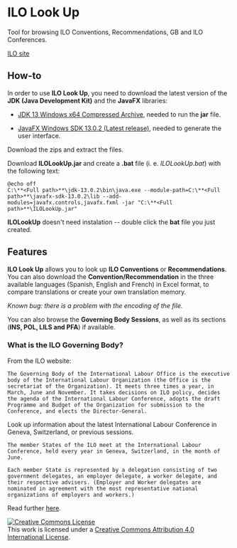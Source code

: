 # ILO Look Up
Tool for browsing ILO Conventions, Recommendations, GB and ILO Conferences.

[ILO site](https://www.ilo.org/global/lang--en/index.htm)

## How-to
In order to use **ILO Look Up**, you need to download the latest version of the **JDK (Java Development Kit)** and the **JavaFX** libraries:

* [JDK 13 Windows x64 Compressed Archive](https://www.oracle.com/java/technologies/javase-jdk13-downloads.html), needed to run the **jar** file.

* [JavaFX Windows SDK 13.0.2 (Latest release)](https://gluonhq.com/products/javafx/), needed to generate the user interface.

Download the zips and extract the files.

Download **ILOLookUp.jar** and create a **.bat** file (i. e. _ILOLookUp.bat_) with the following text:
```
@echo off
C:\**<Full path>**\jdk-13.0.2\bin\java.exe --module-path=C:\**<Full path>**\javafx-sdk-13.0.2\lib --add-modules=javafx.controls,javafx.fxml -jar "C:\**<Full path>**\ILOLookUp.jar"
```

**ILOLookUp** doesn't need instalation -- double click the **bat** file you just created.

## Features
**ILO Look Up** allows you to look up **ILO Conventions** or **Recommendations**. You can also download the **Convention/Recommendation** in the three available languages (Spanish, English and French) in Excel format, to compare translations or create your own translation memory.

_Known bug: there is a problem with the encoding of the file._

You can also browse the **Governing Body Sessions**, as well as its sections (**INS, POL, LILS and PFA**) if available.

### What is the ILO Governing Body?
From the ILO website:
```
The Governing Body of the International Labour Office is the executive body of the International Labour Organization (the Office is the secretariat of the Organization). It meets three times a year, in March, June and November. It takes decisions on ILO policy, decides the agenda of the International Labour Conference, adopts the draft Programme and Budget of the Organization for submission to the Conference, and elects the Director-General.
```
Look up information about the latest International Labour Conference in Geneva, Switzerland, or previous sessions.
```
The member States of the ILO meet at the International Labour Conference, held every year in Geneva, Switzerland, in the month of June.

Each member State is represented by a delegation consisting of two government delegates, an employer delegate, a worker delegate, and their respective advisers. (Employer and Worker delegates are nominated in agreement with the most representative national organizations of employers and workers.)
```
Read further [here](https://www.ilo.org/ilc/AbouttheILC/lang--en/index.htm).

<a rel="license" href="http://creativecommons.org/licenses/by/4.0/"><img alt="Creative Commons License" style="border-width:0" src="https://i.creativecommons.org/l/by/4.0/88x31.png" /></a><br />This work is licensed under a <a rel="license" href="http://creativecommons.org/licenses/by/4.0/">Creative Commons Attribution 4.0 International License</a>.
